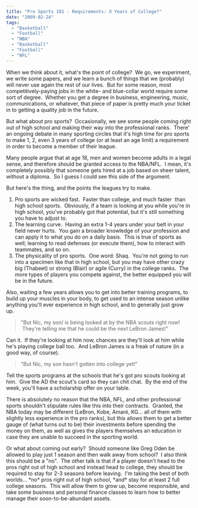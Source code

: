 ```yaml
---
title: "Pro Sports 101 - Requirements: X Years of College?"
date: "2009-02-24"
tags:
  - "Basketball"
  - "Football"
  - "NBA"
  - "Basketball"
  - "Football"
  - "NFL"
---
```


When we think about it, what's the point of college?  We go, we experiment, we write some papers, and we learn a bunch of things that we (probably) will never use again the rest of our lives.  But for some reason, most competitively-paying jobs in the white- and blue-collar world require some sort of degree.  Whether you get a degree in business, engineering, music, communications, or whatever, that piece of paper is pretty much your ticket in to getting a quality job in the future.

But what about pro sports?  Occasionally, we see some people coming right out of high school and making their way into the professional ranks.  There' an ongoing debate in many sporting circles that it's high time for pro sports to make 1, 2, even 3 years of college (or at least an age limit) a requirement in order to become a member of their league.

Many people argue that at age 18, men and women become adults in a legal sense, and therefore should be granted access to the NBA/NFL.  I mean, it's completely possibly that someone gets hired at a job based on sheer talent, without a diploma.  So I guess I could see this side of the argument.

But here's the thing, and the points the leagues try to make.

1. Pro sports are wicked fast.  Faster than college, and much faster  than high school sports.  Obviously, if a team is looking at you while you're in high school, you've probably got that potential, but it's still something you have to adjust to.
2. The learning curve.  Having an extra 1-4 years under your belt in your field never hurts.  You gain a broader knowledge of your profession and can apply it to what you do on a daily basis.  This is true of sports as well; learning to read defenses (or execute them), how to interact with teammates, and so on.
3. The physicality of pro sports.  One word: Shaq.  You're not going to run into a specimen like that in high school, but you may have other crazy big (Thabeet) or strong (Blair) or agile (Curry) in the college ranks.  The more types of players you compete against, the better equipped you will be in the future.

Also, waiting a few years allows you to get into better training programs, to build up your muscles in your body, to get used to an intense season unlike anything you'll ever experience in high school, and to generally just grow up.

> "But Nic, my son/ is being looked at by the NBA scouts right now!  They're telling me that he could be the next LeBron James!"

Can it.  If they're looking at him now, chances are they'll look at him while he's playing college ball too.  And LeBron James is a freak of nature (in a good way, of course).

> "But Nic, my son hasn't gotten into college yet!"

Tell the sports programs at the schools that he's got pro scouts looking at him.  Give the AD the scout's card so they can chit chat.  By the end of the week, you'll have a scholarship offer on your table.

There is absolutely no reason that the NBA, NFL, and other professional sports shouldn't stipulate rules like this into their contracts.  Granted, the NBA today may be different (LeBron, Kobe, Amaré, KG... all of them with slightly less experience in the pro ranks), but this allows them to get a better gauge of (what turns out to be) their investments before spending the money on them, as well as gives the players themselves an education in case they are unable to succeed in the sporting world.

Or what about coming out early?  Should someone like Greg Oden be allowed to play just 1 season and then walk away from school?  I also think this should be a "no".  The other talk is that if a player doesn't head to the pros right out of high school and instead head to college, they should be required to stay for 2-3 seasons before leaving.  I'm taking the best of both worlds... \*no\* pros right out of high school, \*and\* stay for at least 2 full college seasons.  This will allow them to grow up, become responsible, and take some business and personal finance classes to learn how to better manage their soon-to-be-abundant assets.
